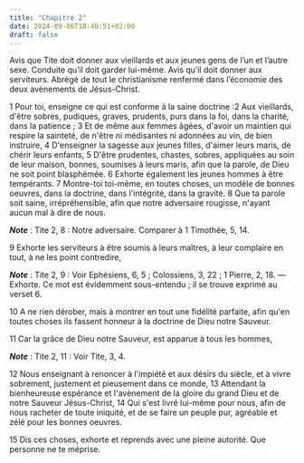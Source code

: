 ```yaml
---
title: "Chapitre 2"
date: 2024-09-06T18:40:51+02:00
draft: false
---
```



Avis que Tite doit donner aux vieillards et aux jeunes gens de l’un et l’autre sexe.
Conduite qu’il doit garder lui-même.
Avis qu’il doit donner aux serviteurs.
Abrégé de tout le christianisme renfermé dans l’économie des deux avènements de Jésus-Christ.


1 Pour toi, enseigne ce qui est conforme à la saine doctrine :2 Aux vieillards, d'être sobres, pudiques, graves, prudents, purs dans la foi, dans la charité, dans la patience ; 3 Et de même aux femmes âgées, d'avoir un maintien qui respire la sainteté, de n'être ni médisantes ni adonnées au vin, de bien instruire, 4 D'enseigner la sagesse aux jeunes filles, d'aimer leurs maris, de chérir leurs enfants, 5 D'être prudentes, chastes, sobres, appliquées au soin de leur maison, bonnes, soumises à leurs maris, afin que la parole, de Dieu ne soit point blasphémée. 6 Exhorte également les jeunes hommes à être tempérants. 7 Montre-toi toi-même, en toutes choses, un modèle de bonnes oeuvres, dans la doctrine, dans l'intégrité, dans la gravité. 8 Que ta parole soit saine, irrépréhensible, afin que notre adversaire rougisse, n'ayant aucun mal à dire de nous.

***Note*** :  Tite 2, 8 : Notre adversaire. Comparer à 1 Timothée, 5, 14.

9 Exhorte les serviteurs à être soumis à leurs maîtres, à leur complaire en tout, à ne les point contredire,

***Note*** :  Tite 2, 9 : Voir Ephésiens, 6, 5 ; Colossiens, 3, 22 ; 1 Pierre, 2, 18. ― Exhorte. Ce mot est évidemment sous-entendu ; il se trouve exprimé au verset 6.

10 A ne rien dérober, mais à montrer en tout une fidélité parfaite, afin qu'en toutes choses ils fassent honneur à la doctrine de Dieu notre Sauveur.


11 Car la grâce de Dieu notre Sauveur, est apparue à tous les hommes,

***Note*** :  Tite 2, 11 : Voir Tite, 3, 4.

12 Nous enseignant à renoncer à l'impiété et aux désirs du siècle, et à vivre sobrement, justement et pieusement dans ce monde, 13 Attendant la bienheureuse espérance et l'avènement de la gloire du grand Dieu et de notre Sauveur Jésus-Christ, 14 Qui s'est livré lui-même pour nous, afin de nous racheter de toute iniquité, et de se faire un peuple pur, agréable et zélé pour les bonnes oeuvres.


15 Dis ces choses, exhorte et reprends avec une pleine autorité. Que personne ne te méprise.

